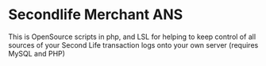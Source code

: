 Secondlife Merchant ANS
=======================

This is OpenSource scripts in php, and LSL for helping to keep control of all sources of your Second Life transaction logs onto your own server (requires MySQL and PHP)
